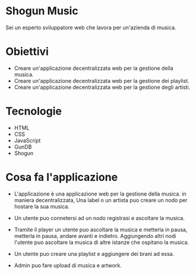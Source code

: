 # Shogun Music

Sei un esperto sviluppatore web che lavora per un'azienda di musica.

# Obiettivi

- Creare un'applicazione decentralizzata web per la gestione della musica.
- Creare un'applicazione decentralizzata web per la gestione dei playlist.
- Creare un'applicazione decentralizzata web per la gestione degli artisti.

# Tecnologie

- HTML
- CSS
- JavaScript
- GunDB
- Shogun

# Cosa fa l'applicazione

- L'applicazione è una applicazione web per la gestione della musica.
in maniera decentralizzata, Una label o un artista puo creare un nodo per hostare la sua musica.

- Un utente puo connetersi ad un nodo registrasi e ascoltare la musica.

- Tramite il player un utente puo ascoltare la musica e metterla in pausa, metterla in pausa, andare avanti e indietro. Aggiungendo altri nodi l'utente puo ascoltare la musica di altre istanze che ospitano la musica.

- Un utente puo creare una playlist e aggiungere dei brani ad essa.

- Admin puo fare upload di musica e artwork.



